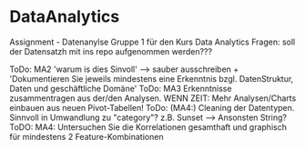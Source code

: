 # DataAnalytics
Assignment - Datenanylse Gruppe 1 für den Kurs Data Analytics
Fragen: soll der Datensatzh mit ins repo aufgenommen werden???

ToDo: MA2 'warum is dies Sinvoll' --> sauber ausschreiben + 'Dokumentieren Sie jeweils mindestens eine Erkenntnis bzgl. DatenStruktur, Daten und geschäftliche Domäne'
ToDo: MA3 Erkenntnisse zusammentragen aus der/den Analysen. WENN ZEIT: Mehr Analysen/Charts einbauen aus neuen Pivot-Tabellen!
ToDo: (MA4:) Cleaning der Datentypen. Sinnvoll in Umwandlung zu "category"? z.B. Sunset --> Ansonsten String?
ToDO: MA4: Untersuchen Sie die Korrelationen gesamthaft und graphisch für mindestens 2 Feature-Kombinationen
